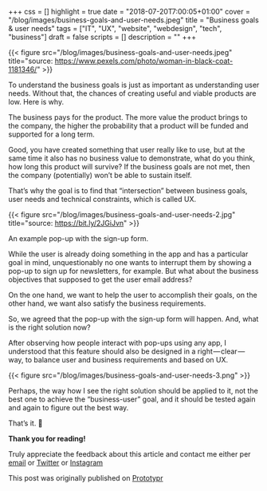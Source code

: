 +++
css = []
highlight = true
date = "2018-07-20T7:00:05+01:00"
cover = "/blog/images/business-goals-and-user-needs.jpeg"
title = "Business goals & user needs"
tags = ["IT", "UX", "website", "webdesign", "tech", "business"]
draft = false
scripts = []
description = ""
+++

{{< figure src="/blog/images/business-goals-and-user-needs.jpeg" title="source: https://www.pexels.com/photo/woman-in-black-coat-1181346/" >}}

To understand the business goals is just as important as understanding user needs. Without that, the chances of creating useful and viable products are low. Here is why.

<!--more-->

The business pays for the product. The more value the product brings to the company, the higher the probability that a product will be funded and supported for a long term.

Good, you have created something that user really like to use, but at the same time it also has no business value to demonstrate, what do you think, how long this product will survive? If the business goals are not met, then the company (potentially) won’t be able to sustain itself.

That’s why the goal is to find that “intersection” between business goals, user needs and technical constraints, which is called UX.

{{< figure src="/blog/images/business-goals-and-user-needs-2.jpg" title="source: https://bit.ly/2JGiJvn" >}}

An example pop-up with the sign-up form.

While the user is already doing something in the app and has a particular goal in mind, unquestionably no one wants to interrupt them by showing a pop-up to sign up for newsletters, for example. But what about the business objectives that supposed to get the user email address?

On the one hand, we want to help the user to accomplish their goals, on the other hand, we want also satisfy the business requirements.

So, we agreed that the pop-up with the sign-up form will happen. And, what is the right solution now?

After observing how people interact with pop-ups using any app, I understood that this feature should also be designed in a right — clear — way, to balance user and business requirements and based on UX.

{{< figure src="/blog/images/business-goals-and-user-needs-3.png" >}}

Perhaps, the way how I see the right solution should be applied to it, not the best one to achieve the “business-user” goal, and it should be tested again and again to figure out the best way.

That’s it. 🙂

**Thank you for reading!**

Truly appreciate the feedback about this article and contact me either per [email](mailto:ilona@ilonacodes.com) or [Twitter](https://twitter.com/ilonacodes) or [Instagram](https://www.instagram.com/ilonacodes/)

This post was originally published on [Prototypr](https://blog.prototypr.io/business-goals-user-needs-8fc0f3ede5af)

